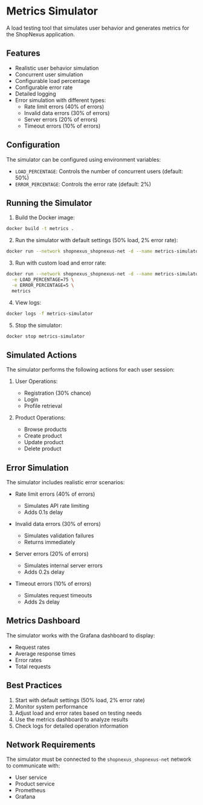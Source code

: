 # Metrics Simulator

A load testing tool that simulates user behavior and generates metrics for the ShopNexus application.

## Features

- Realistic user behavior simulation
- Concurrent user simulation
- Configurable load percentage
- Configurable error rate
- Detailed logging
- Error simulation with different types:
  - Rate limit errors (40% of errors)
  - Invalid data errors (30% of errors)
  - Server errors (20% of errors)
  - Timeout errors (10% of errors)

## Configuration

The simulator can be configured using environment variables:

- `LOAD_PERCENTAGE`: Controls the number of concurrent users (default: 50%)
- `ERROR_PERCENTAGE`: Controls the error rate (default: 2%)

## Running the Simulator

1. Build the Docker image:
```bash
docker build -t metrics .
```

2. Run the simulator with default settings (50% load, 2% error rate):
```bash
docker run --network shopnexus_shopnexus-net -d --name metrics-simulator metrics
```

3. Run with custom load and error rate:
```bash
docker run --network shopnexus_shopnexus-net -d --name metrics-simulator \
  -e LOAD_PERCENTAGE=75 \
  -e ERROR_PERCENTAGE=5 \
  metrics
```

4. View logs:
```bash
docker logs -f metrics-simulator
```

5. Stop the simulator:
```bash
docker stop metrics-simulator
```

## Simulated Actions

The simulator performs the following actions for each user session:

1. User Operations:
   - Registration (30% chance)
   - Login
   - Profile retrieval

2. Product Operations:
   - Browse products
   - Create product
   - Update product
   - Delete product

## Error Simulation

The simulator includes realistic error scenarios:

- Rate limit errors (40% of errors)
  - Simulates API rate limiting
  - Adds 0.1s delay

- Invalid data errors (30% of errors)
  - Simulates validation failures
  - Returns immediately

- Server errors (20% of errors)
  - Simulates internal server errors
  - Adds 0.2s delay

- Timeout errors (10% of errors)
  - Simulates request timeouts
  - Adds 2s delay

## Metrics Dashboard

The simulator works with the Grafana dashboard to display:

- Request rates
- Average response times
- Error rates
- Total requests

## Best Practices

1. Start with default settings (50% load, 2% error rate)
2. Monitor system performance
3. Adjust load and error rates based on testing needs
4. Use the metrics dashboard to analyze results
5. Check logs for detailed operation information

## Network Requirements

The simulator must be connected to the `shopnexus_shopnexus-net` network to communicate with:
- User service
- Product service
- Prometheus
- Grafana 